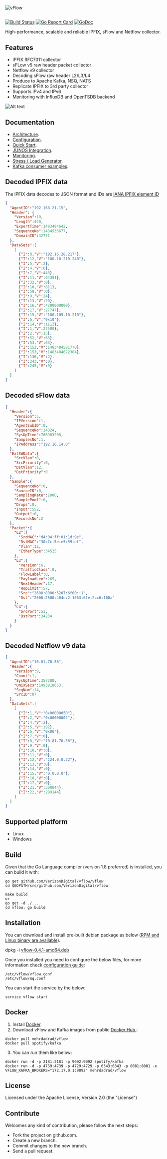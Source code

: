 ![vFlow](docs/imgs/vflow_logo.png?raw=true "vFlow logo")
##
[![Build Status](https://travis-ci.org/VerizonDigital/vflow.svg?branch=master)](https://travis-ci.org/VerizonDigital/vflow) 
[![Go Report Card](https://goreportcard.com/badge/github.com/VerizonDigital/vflow)](https://goreportcard.com/report/github.com/VerizonDigital/vflow)
[![GoDoc](https://godoc.org/github.com/VerizonDigital/vflow?status.svg)](https://godoc.org/github.com/VerizonDigital/vflow)

High-performance, scalable and reliable IPFIX, sFlow and Netflow collector. 

## Features
- IPFIX RFC7011 collector
- sFLow v5 raw header packet collector
- Netflow v9 collector
- Decoding sFlow raw header L2/L3/L4 
- Produce to Apache Kafka, NSQ, NATS
- Replicate IPFIX to 3rd party collector
- Supports IPv4 and IPv6
- Monitoring with InfluxDB and OpenTSDB backend

![Alt text](/docs/imgs/vflow.gif?raw=true "vFlow")

## Documentation
- [Architecture](/docs/design.md).
- [Configuration](/docs/config.md).
- [Quick Start](/docs/quick_start_nsq.md).
- [JUNOS Integration](/docs/junos_integration.md).
- [Monitoring](/monitor/README.md).
- [Stress / Load Generator](/stress/README.md).
- [Kafka consumer examples](https://github.com/VerizonDigital/vflow/tree/master/consumers).

## Decoded IPFIX data
The IPFIX data decodes to JSON format and IDs are [IANA IPFIX element ID](http://www.iana.org/assignments/ipfix/ipfix.xhtml)
```json
{
  "AgentID":"192.168.21.15",
  "Header": {
    "Version":10,
    "Length":420,
    "ExportTime":1483484642,
    "SequenceNo":1434533677,
    "DomainID":32771
  },
  "DataSets":[
    [
      {"I":8,"V":"192.16.28.217"},
      {"I":12,"V":"180.10.210.240"},
      {"I":5,"V":2},
      {"I":4,"V":6},
      {"I":7,"V":443},
      {"I":11,"V":64381},
      {"I":32,"V":0},
      {"I":10,"V":811},
      {"I":58,"V":0},
      {"I":9,"V":24},
      {"I":13,"V":20},
      {"I":16,"V":4200000000},
      {"I":17,"V":27747},
      {"I":15,"V":"180.105.10.210"},
      {"I":6,"V":"0x10"},
      {"I":14,"V":1113},
      {"I":1,"V":22500},
      {"I":2,"V":15},
      {"I":52,"V":63},
      {"I":53,"V":63},
      {"I":152,"V":1483484581770},
      {"I":153,"V":1483484622384},
      {"I":136,"V":2},
      {"I":243,"V":0},
      {"I":245,"V":0}
    ]
  ]
}
```

## Decoded sFlow data
```json
{
  "Header":{
    "Version":5,
    "IPVersion":1,
    "AgentSubID":0,
    "SequenceNo":24324,
    "SysUpTime":766903208,
    "SamplesNo":1,
    "IPAddress":"192.16.14.0"
  },
  "ExtSWData":{
    "SrcVlan":0,
    "SrcPriority":0,
    "DstVlan":12,
    "DstPriority":0
  },
  "Sample":{
    "SequenceNo":0,
    "SourceID":0,
    "SamplingRate":2000,
    "SamplePool":0,
    "Drops":0,
    "Input":552,
    "Output":0,
    "RecordsNo":2
  },
  "Packet":{
    "L2":{
      "SrcMAC":"d4:04:ff:01:1d:9e",
      "DstMAC":"30:7c:5e:e5:59:ef",
      "Vlan":12,
      "EtherType":34525
    },
    "L3":{
      "Version":6,
      "TrafficClass":0,
      "FlowLabel":0,
      "PayloadLen":265,
      "NextHeader":17,
      "HopLimit":57,
      "Src":"2600:8000:5207:6f00::1",
      "Dst":"2606:2800:404e:2:1663:6fe:2cc6:100a"
    },
    "L4":{
      "SrcPort":53,
      "DstPort":34234
    }
  }
}
```
## Decoded Netflow v9 data
```json
{
  "AgentID":"10.81.70.56",
  "Header":{
    "Version":9,
    "Count":1,
    "SysUpTime":357280,
    "UNIXSecs":1493918653,
    "SeqNum":14,
    "SrcID":87
  },
  "DataSets":[
    [
      {"I":1,"V":"0x00000050"},
      {"I":2,"V":"0x00000002"},
      {"I":4,"V":2},
      {"I":5,"V":192},
      {"I":6,"V":"0x00"},
      {"I":7,"V":0},
      {"I":8,"V":"10.81.70.56"},
      {"I":9,"V":0},
      {"I":10,"V":0},
      {"I":11,"V":0},
      {"I":12,"V":"224.0.0.22"},
      {"I":13,"V":0},
      {"I":14,"V":0},
      {"I":15,"V":"0.0.0.0"},
      {"I":16,"V":0},
      {"I":17,"V":0},
      {"I":21,"V":300044},
      {"I":22,"V":299144}
    ]
  ]
}
```

## Supported platform
- Linux
- Windows

## Build
Given that the Go Language compiler (version 1.8 preferred) is installed, you can build it with:
```
go get github.com/VerizonDigital/vflow/vflow
cd $GOPATH/src/github.com/VerizonDigital/vflow

make build
or
go get -d ./...
cd vflow; go build 
```
## Installation
You can download and install pre-built debian package as below ([RPM and Linux binary are available](https://github.com/VerizonDigital/vflow/releases/tag/v0.4.1)). 

dpkg -i [vflow-0.4.1-amd64.deb](https://github.com/VerizonDigital/vflow/releases/download/v0.4.1/vflow-0.4.1-amd64.deb)

Once you installed you need to configure the below files, for more information check [configuration guide](/docs/config.md):
```
/etc/vflow/vflow.conf
/etc/vflow/mq.conf
```
You can start the service by the below:
```
service vflow start
```

## Docker
1. Install [Docker](https://www.docker.com/).
2. Download vFlow and Kafka images from public [Docker Hub ](https://hub.docker.com/): 
```
docker pull mehrdadrad/vflow
docker pull spotify/kafka
```
3. You can run them like below:
```
docker run -d -p 2181:2181 -p 9092:9092 spotify/kafka
docker run -d -p 4739:4739 -p 4729:4729 -p 6343:6343 -p 8081:8081 -e VFLOW_KAFKA_BROKERS="172.17.0.1:9092" mehrdadrad/vflow
```

## License
Licensed under the Apache License, Version 2.0 (the "License")

## Contribute
Welcomes any kind of contribution, please follow the next steps:

- Fork the project on github.com.
- Create a new branch.
- Commit changes to the new branch.
- Send a pull request.
